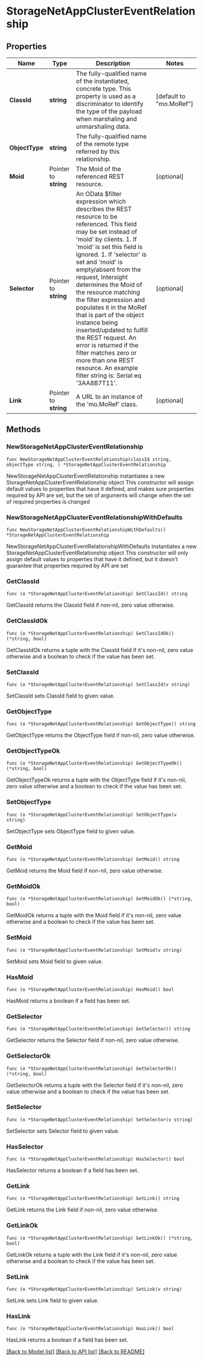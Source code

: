# StorageNetAppClusterEventRelationship

## Properties

Name | Type | Description | Notes
------------ | ------------- | ------------- | -------------
**ClassId** | **string** | The fully-qualified name of the instantiated, concrete type. This property is used as a discriminator to identify the type of the payload when marshaling and unmarshaling data. | [default to "mo.MoRef"]
**ObjectType** | **string** | The fully-qualified name of the remote type referred by this relationship. | 
**Moid** | Pointer to **string** | The Moid of the referenced REST resource. | [optional] 
**Selector** | Pointer to **string** | An OData $filter expression which describes the REST resource to be referenced. This field may be set instead of &#39;moid&#39; by clients. 1. If &#39;moid&#39; is set this field is ignored. 1. If &#39;selector&#39; is set and &#39;moid&#39; is empty/absent from the request, Intersight determines the Moid of the resource matching the filter expression and populates it in the MoRef that is part of the object instance being inserted/updated to fulfill the REST request. An error is returned if the filter matches zero or more than one REST resource. An example filter string is: Serial eq &#39;3AA8B7T11&#39;. | [optional] 
**Link** | Pointer to **string** | A URL to an instance of the &#39;mo.MoRef&#39; class. | [optional] 

## Methods

### NewStorageNetAppClusterEventRelationship

`func NewStorageNetAppClusterEventRelationship(classId string, objectType string, ) *StorageNetAppClusterEventRelationship`

NewStorageNetAppClusterEventRelationship instantiates a new StorageNetAppClusterEventRelationship object
This constructor will assign default values to properties that have it defined,
and makes sure properties required by API are set, but the set of arguments
will change when the set of required properties is changed

### NewStorageNetAppClusterEventRelationshipWithDefaults

`func NewStorageNetAppClusterEventRelationshipWithDefaults() *StorageNetAppClusterEventRelationship`

NewStorageNetAppClusterEventRelationshipWithDefaults instantiates a new StorageNetAppClusterEventRelationship object
This constructor will only assign default values to properties that have it defined,
but it doesn't guarantee that properties required by API are set

### GetClassId

`func (o *StorageNetAppClusterEventRelationship) GetClassId() string`

GetClassId returns the ClassId field if non-nil, zero value otherwise.

### GetClassIdOk

`func (o *StorageNetAppClusterEventRelationship) GetClassIdOk() (*string, bool)`

GetClassIdOk returns a tuple with the ClassId field if it's non-nil, zero value otherwise
and a boolean to check if the value has been set.

### SetClassId

`func (o *StorageNetAppClusterEventRelationship) SetClassId(v string)`

SetClassId sets ClassId field to given value.


### GetObjectType

`func (o *StorageNetAppClusterEventRelationship) GetObjectType() string`

GetObjectType returns the ObjectType field if non-nil, zero value otherwise.

### GetObjectTypeOk

`func (o *StorageNetAppClusterEventRelationship) GetObjectTypeOk() (*string, bool)`

GetObjectTypeOk returns a tuple with the ObjectType field if it's non-nil, zero value otherwise
and a boolean to check if the value has been set.

### SetObjectType

`func (o *StorageNetAppClusterEventRelationship) SetObjectType(v string)`

SetObjectType sets ObjectType field to given value.


### GetMoid

`func (o *StorageNetAppClusterEventRelationship) GetMoid() string`

GetMoid returns the Moid field if non-nil, zero value otherwise.

### GetMoidOk

`func (o *StorageNetAppClusterEventRelationship) GetMoidOk() (*string, bool)`

GetMoidOk returns a tuple with the Moid field if it's non-nil, zero value otherwise
and a boolean to check if the value has been set.

### SetMoid

`func (o *StorageNetAppClusterEventRelationship) SetMoid(v string)`

SetMoid sets Moid field to given value.

### HasMoid

`func (o *StorageNetAppClusterEventRelationship) HasMoid() bool`

HasMoid returns a boolean if a field has been set.

### GetSelector

`func (o *StorageNetAppClusterEventRelationship) GetSelector() string`

GetSelector returns the Selector field if non-nil, zero value otherwise.

### GetSelectorOk

`func (o *StorageNetAppClusterEventRelationship) GetSelectorOk() (*string, bool)`

GetSelectorOk returns a tuple with the Selector field if it's non-nil, zero value otherwise
and a boolean to check if the value has been set.

### SetSelector

`func (o *StorageNetAppClusterEventRelationship) SetSelector(v string)`

SetSelector sets Selector field to given value.

### HasSelector

`func (o *StorageNetAppClusterEventRelationship) HasSelector() bool`

HasSelector returns a boolean if a field has been set.

### GetLink

`func (o *StorageNetAppClusterEventRelationship) GetLink() string`

GetLink returns the Link field if non-nil, zero value otherwise.

### GetLinkOk

`func (o *StorageNetAppClusterEventRelationship) GetLinkOk() (*string, bool)`

GetLinkOk returns a tuple with the Link field if it's non-nil, zero value otherwise
and a boolean to check if the value has been set.

### SetLink

`func (o *StorageNetAppClusterEventRelationship) SetLink(v string)`

SetLink sets Link field to given value.

### HasLink

`func (o *StorageNetAppClusterEventRelationship) HasLink() bool`

HasLink returns a boolean if a field has been set.


[[Back to Model list]](../README.md#documentation-for-models) [[Back to API list]](../README.md#documentation-for-api-endpoints) [[Back to README]](../README.md)



